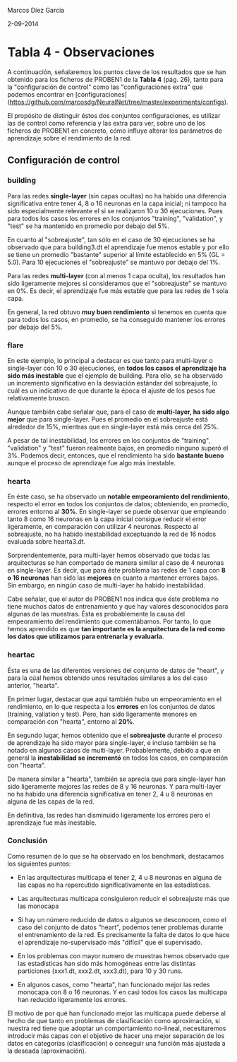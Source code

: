 Marcos Díez García

2-09-2014

# Tabla 4 - Observaciones

  A continuación, señalaremos los puntos clave de los resultados que se han
obtenido para los ficheros de PROBEN1 de la **Tabla 4** (pág. 26), tanto
para la "configuración de control" como las "configuraciones extra" que
podemos encontrar en [configuraciones] (https://github.com/marcosdg/NeuralNet/tree/master/experiments/configs).

  El propósito de distinguir éstos dos conjuntos configuraciones, es 
utilizar las de control como referencia y las extra para ver, sobre uno
de los ficheros de PROBEN1 en concreto, cómo influye alterar los parámetros
de aprendizaje sobre el rendimiento de la red. 

## Configuración de control

### building

Para las redes **single-layer** (sin capas ocultas) no ha habido una diferencia
significativa entre tener 4, 8 o 16 neuronas en la capa inicial; ni tampoco
ha sido especialmente relevante el si se realizaron 10 o 30 ejecuciones.
Pues para todos los casos los errores en los conjuntos "training", "validation",
y "test" se ha mantenido en promedio por debajo del 5%.

En cuanto al "sobreajuste", tan sólo en el caso de 30 ejecuciones se ha
observado que para building3.dt el aprendizaje fue menos estable y por ello
se tiene un promedio "bastante" superior al límite establecido en 5% (GL = 5.0).
Para 10 ejecuciones el "sobreajuste" se mantuvo por debajo del 1%.

Para las redes **multi-layer** (con al menos 1 capa oculta), los resultados han
sido ligeramente mejores si consideramos que el "sobreajuste" se mantuvo en 0%.
Es decir, el aprendizaje fue  más estable que para las redes de 1 sola capa. 

En general, la red obtuvo  **muy buen rendimiento** si tenemos en cuenta que para
todos los casos, en promedio, se ha conseguido mantener los errores por debajo del 5%.

### flare

En este ejemplo, lo principal a destacar es que tanto para multi-layer o single-layer
con 10 o 30 ejecuciones, en **todos los casos el aprendizaje ha sido más inestable** que
el ejemplo de building. Para ello, se ha observado un incremento significativo en la
desviación estándar del sobreajuste, lo cuál es un indicativo de que durante la 
época el ajuste de los pesos fue relativamente brusco.

Aunque también cabe señalar que, para el caso de **multi-layer, ha sido algo mejor** que
para single-layer. Pues el promedio en el sobreajuste está alrededor de 15%, mientras
que en single-layer está más cerca del 25%.

A pesar de tal inestabilidad, los errores en los conjuntos de "training", "validation" y
"test" fueron realmente bajos, en promedio ninguno superó el 3%. Podemos decir, entonces,
que el rendimiento ha sido **bastante bueno** aunque el proceso de aprendizaje fue algo 
más inestable.

### hearta

En éste caso, se ha observado un **notable empeoramiento del rendimiento**,  respecto el
error en todos los conjuntos de datos; obteniendo, en promedio, errores entorno al **30%**.
En single-layer se puede observar que empleando tanto 8 como 16 neuronas en la capa 
inicial consigue reducir el error ligeramente, en comparación con utilizar 4 neuronas.
Respecto al sobreajuste, no ha habido inestabilidad exceptuando la red de 16 nodos 
evaluada sobre hearta3.dt.

Sorprendentemente, para multi-layer hemos observado que todas las arquitecturas se han
comportado de manera similar al caso de 4 neuronas en single-layer. Es decir, que para
éste problema las redes de 1 capa con **8 o 16 neuronas** han sido las **mejores** en 
cuanto a mantener errores bajos. Sin embargo, en ningún caso de multi-layer ha habido 
inestabilidad.

Cabe señalar, que el autor de PROBEN1 nos indica que éste problema no tiene muchos datos
de entrenamiento y que hay valores desconocidos para algunas de las muestras. Ésta es 
probablemente la causa del empeoramiento del rendimiento que comentábamos. Por tanto,
lo que hemos aprendido es que **tan importante es la arquitectura de la red como los datos
que utilizamos para entrenarla y evaluarla**.

### heartac

Ésta es una de las diferentes versiones del conjunto de datos de "heart", y para la cúal
hemos obtenido unos resultados similares a los del caso anterior, "hearta".

En primer lugar, destacar que aquí también hubo un empeoramiento en el rendimiento, en lo
que respecta a los **errores** en los conjuntos de datos (training, valiation y test). 
Pero, han sido ligeramente menores en comparación con "hearta", entorno al **20%**.

En segundo lugar, hemos obtenido que el **sobreajuste** durante el proceso de aprendizaje
ha sido mayor para single-layer, e incluso también se ha notado en algunos casos de
multi-layer. Probablemente, debido a que en general la **inestabilidad se incrementó** en
todos los casos, en comparación con "hearta".

De manera similar a "hearta", también se aprecia que para single-layer han sido
ligeramente mejores las redes de 8 y 16 neuronas. Y para multi-layer no ha habido
una diferencia significativa en tener 2, 4 u 8 neuronas en alguna de las capas de la red.

En definitiva, las redes han disminuido ligeramente los errores pero el aprendizaje fue
más inestable.

### Conclusión

Como resumen de lo que se ha observado en los benchmark, destacamos los siguientes puntos:

* En las arquitecturas multicapa el tener 2, 4 u 8 neuronas en alguna de las capas
no ha repercutido significativamente en las estadísticas.

* Las arquitecturas multicapa consiguieron reducir el sobreajuste más que las monocapa

* Si hay un número reducido de datos o algunos se desconocen, como el caso del conjunto
de datos "heart", podemos tener problemas durante el entrenamiento de la red. Es 
precisamente la falta de datos lo que hace el aprendizaje no-supervisado más "difícil"
que el supervisado.

* En los problemas con mayor numero de muestras hemos observado que las estadísticas 
han sido más homogéneas entre las distintas particiones (xxx1.dt, xxx2.dt, xxx3.dt),
 para 10 y 30 runs.

* En algunos casos, como "hearta", han funcionado mejor las redes monocapa con 8 o 16 
neuronas. Y en casi todos los casos las multicapa han reducido ligeramente los errores.

El motivo de por qué han funcionado mejor las multicapa puede deberse al hecho de que
tanto en problemas de clasificación como aproximación, si nuestra red tiene que adoptar
un comportamiento no-lineal, necesitaremos introducir más capas con el objetivo de
hacer una mejor separación de los datos en categorías (clasificación) o conseguir una 
función más ajustada a la deseada (aproximación).
